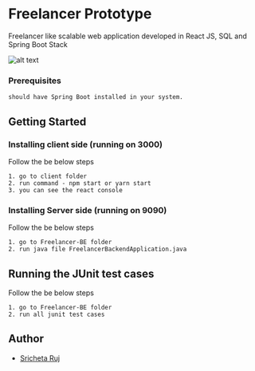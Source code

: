 # Freelancer Prototype

Freelancer like scalable web application developed in React JS, SQL and Spring Boot Stack

![alt text](screenshots/Capture.PNG "Landing page")

### Prerequisites

```
should have Spring Boot installed in your system.
```
## Getting Started

### Installing client side (running on 3000)

Follow the be below steps
```
1. go to client folder
2. run command - npm start or yarn start
3. you can see the react console
```
### Installing Server side (running on 9090)

Follow the be below steps
```
1. go to Freelancer-BE folder
2. run java file FreelancerBackendApplication.java
```


## Running the JUnit test cases

Follow the be below steps
```
1. go to Freelancer-BE folder
2. run all junit test cases
```


## Author

* [Sricheta Ruj](https://github.com/sricheta92)
